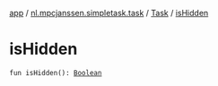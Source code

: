 [app](../../index.md) / [nl.mpcjanssen.simpletask.task](../index.md) / [Task](index.md) / [isHidden](.)

# isHidden

`fun isHidden(): `[`Boolean`](https://kotlinlang.org/api/latest/jvm/stdlib/kotlin/-boolean/index.html)